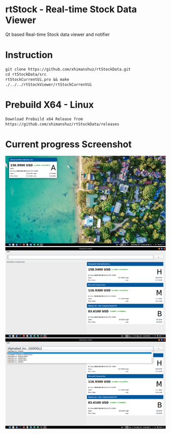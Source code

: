 # rtStock - Real-time Stock Data Viewer
Qt based Real-time Stock data viewer and notifier

# Instruction
```shell
git clone https://github.com/xhimanshuz/rtStockData.git
cd rtStockData/src
rtStockCurrentUi.pro && make
./../../rtStockViewer/rtStockCurrentUi
```

# Prebuild X64 - Linux
```
Download Prebuild x64 Release from https://github.com/xhimanshuz/rtStockData/releases
```

# Current progress Screenshot
![alt text](Data/screenshot.png)
![alt text](Data/screenshot2.png)
![alt text](Data/screenshot3.png)
